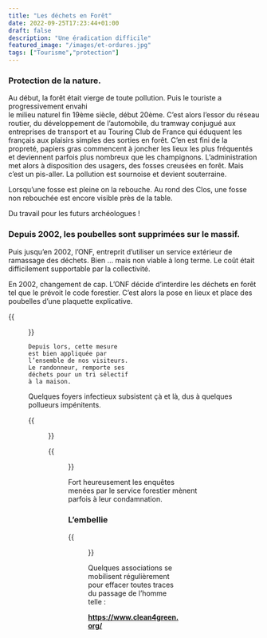 ```yaml
---
title: "Les déchets en Forêt"
date: 2022-09-25T17:23:44+01:00
draft: false
description: "Une éradication difficile"
featured_image: "/images/et-ordures.jpg"
tags: ["Tourisme","protection"]
---
```


### Protection de la nature.

Au début, la forêt était vierge de toute pollution.
Puis le touriste a progressivement envahi  
le milieu naturel fin 19ème siècle, début 20ème.
C’est alors l’essor du réseau routier, du développement
de l’automobile, du tramway conjugué aux entreprises 
de transport et au Touring Club de France qui éduquent
les français aux plaisirs simples des sorties en forêt. 
C’en est fini de la propreté, papiers gras commencent à
joncher les lieux les plus fréquentés et deviennent 
parfois plus nombreux que les champignons.
L’administration met alors à disposition des usagers,
des fosses creusées en forêt.
 Mais c’est un pis-aller. La pollution est sournoise
 et devient souterraine. 
 
Lorsqu’une fosse est pleine on la rebouche. 
Au rond des Clos, une fosse non rebouchée est encore visible près de la table.

Du travail pour les futurs archéologues !

### Depuis 2002, les poubelles sont supprimées sur le massif. 

Puis jusqu’en 2002, l’ONF, entreprit d’utiliser un service
extérieur de ramassage des déchets. Bien … 
mais non viable à long terme.
Le coût était difficilement supportable par la collectivité.

En 2002, changement de cap. L’ONF décide d’interdire les 
déchets en forêt tel que le prévoit le code forestier.
C’est alors la pose en lieux  et place des poubelles 
d’une plaquette explicative.

{{<figure src="/images/articles/plaquette.jpg" title="La plaquette informative">}}
  
    Depuis lors, cette mesure 
    est bien appliquée par
    l’ensemble de nos visiteurs. 
    Le randonneur, remporte ses
    déchets pour un tri sélectif
    à la maison.
  
Quelques foyers infectieux subsistent çà et là,
  dus à quelques pollueurs impénitents.  
  
{{<figure src="/images/articles/dechets2011.jpg" title="Un don à Dame Nature">}}
  
{{<figure src="/images/articles/vauxdupuits.jpg" title="Parfois discrets … mais toujours encombrants">}}
  
Fort heureusement les enquêtes menées par le 
service forestier mènent parfois à leur condamnation.
  
### L’embellie
  
{{<figure src="/images/articles/assos.jpg" title="Des bénévoles à l’œuvre au rond des Forges">}}

Quelques associations se mobilisent régulièrement 
pour effacer toutes traces du passage de l’homme telle :
 
**https://www.clean4green.org/**
